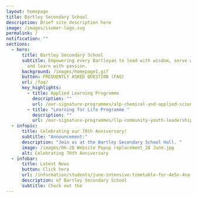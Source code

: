 ```yaml
---
layout: homepage
title: Bartley Secondary School
description: Brief site description here
image: /images/isomer-logo.svg
permalink: /
notification: ""
sections:
  - hero:
      title: Bartley Secondary School
      subtitle: Empowering every Bartleyan to lead with wisdom, serve with humility
        and learn with passion.
      background: /images/homepage1.gif
      button: FREQUENTLY ASKED QUESTION (FAQ)
      url: /faq/
      key_highlights:
        - title: Applied Learning Programme
          description: ""
          url: /our-signature-programmes/alp-chemical-and-applied-sciences-fragrance
        - title: "Learning for Life Programme "
          description: ""
          url: /our-signature-programmes/llp-community-youth-leadership
  - infopic:
      title: Celebrating our 70th Anniversary!
      subtitle: "Announcement:"
      description: "Join us at the Bartley Secondary School Hall. "
      image: /images/06-28 Website Popup replacement_28 June.jpg
      alt: Celebrating 70th Anniversary
  - infobar:
      title: Latest News
      button: Click here
      url: /information/students/june-intensive-timetable-for-4e5n-4na-and-4nt-students-31st-may-to-7th-june
      description: of Bartley Secondary School
      subtitle: Check out the
---
```

